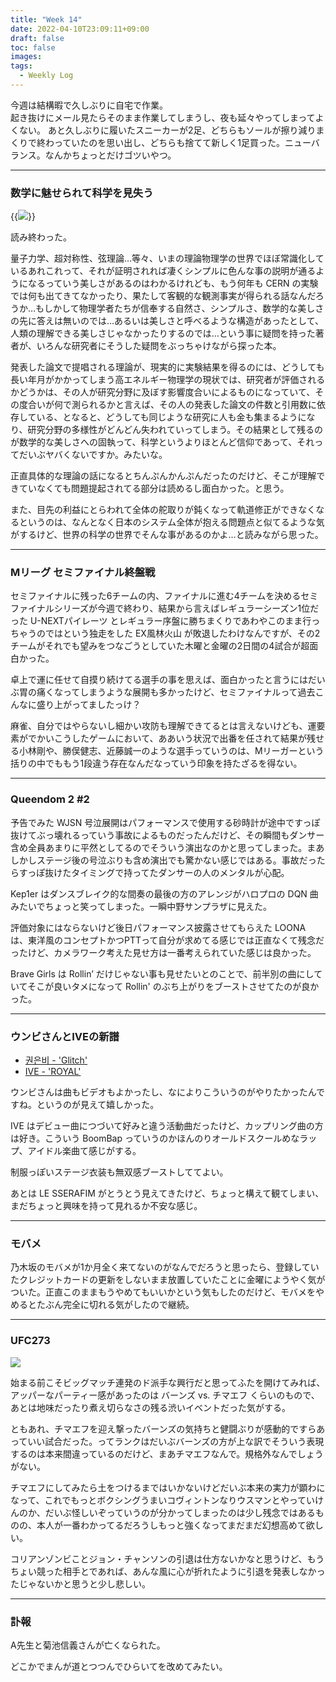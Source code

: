 ```yaml
---
title: "Week 14"
date: 2022-04-10T23:09:11+09:00
draft: false
toc: false
images:
tags:
  - Weekly Log
---
```


今週は結構暇で久しぶりに自宅で作業。  
起き抜けにメール見たらそのまま作業してしまうし、夜も延々やってしまってよくない。
あと久しぶりに履いたスニーカーが2足、どちらもソールが擦り減りまくりで終わっていたのを思い出し、どちらも捨てて新しく1足買った。ニューバランス。なんかちょっとだけゴツいやつ。
<!--more--> 

---
### 数学に魅せられて科学を見失う

{{<image src="/images/2022/04/20220410_lostinmath.jpg">}}

読み終わった。

量子力学、超対称性、弦理論…等々、いまの理論物理学の世界でほぼ常識化しているあれこれって、それが証明されれば凄くシンプルに色んな事の説明が通るようになるっていう美しさがあるのはわかるけれども、もう何年も CERN の実験では何も出てきてなかったり、果たして客観的な観測事実が得られる話なんだろうか…もしかして物理学者たちが信奉する自然さ、シンプルさ、数学的な美しさの先に答えは無いのでは…あるいは美しさと呼べるような構造があったとして、人類の理解できる美しさじゃなかったりするのでは…という事に疑問を持った著者が、いろんな研究者にそうした疑問をぶっちゃけながら探った本。

発表した論文で提唱される理論が、現実的に実験結果を得るのには、どうしても長い年月がかかってしまう高エネルギー物理学の現状では、研究者が評価されるかどうかは、その人が研究分野に及ぼす影響度合いによるものになっていて、その度合いが何で測られるかと言えば、その人の発表した論文の件数と引用数に依存している、となると、どうしても同じような研究に人も金も集まるようになり、研究分野の多様性がどんどん失われていってしまう。その結果として残るのが数学的な美しさへの固執って、科学というよりほとんど信仰であって、それってだいぶヤバくないですか。みたいな。

正直具体的な理論の話になるとちんぷんかんぷんだったのだけど、そこが理解できていなくても問題提起されてる部分は読めるし面白かった。と思う。

また、目先の利益にとらわれて全体の舵取りが鈍くなって軌道修正ができなくなるというのは、なんとなく日本のシステム全体が抱える問題点と似てるような気がするけど、世界の科学の世界でそんな事があるのかよ…と読みながら思った。

---

### Mリーグ セミファイナル終盤戦

セミファイナルに残った6チームの内、ファイナルに進む4チームを決めるセミファイナルシリーズが今週で終わり、結果から言えばレギュラーシーズン1位だった U-NEXTパイレーツ とレギュラー序盤に勝ちまくりであわやこのまま行っちゃうのではという独走をした EX風林火山 が敗退したわけなんですが、その2チームがそれでも望みをつなごうとしていた木曜と金曜の2日間の4試合が超面白かった。

卓上で運に任せて自摸り続けてる選手の事を思えば、面白かったと言うにはだいぶ胃の痛くなってしまうような展開も多かったけど、セミファイナルって過去こんなに盛り上がってましたっけ？

麻雀、自分ではやらないし細かい攻防も理解できてるとは言えないけども、運要素がでかいこうしたゲームにおいて、ああいう状況で出番を任されて結果が残せる小林剛や、勝俣健志、近藤誠一のような選手っていうのは、Mリーガーという括りの中でももう1段違う存在なんだなっていう印象を持たざるを得ない。

---

### Queendom 2 #2

予告でみた WJSN 号泣展開はパフォーマンスで使用する砂時計が途中ですっぽ抜けてぶっ壊れるっていう事故によるものだったんだけど、その瞬間もダンサー含め全員あまりに平然としてるのでそういう演出なのかと思ってしまった。まあしかしステージ後の号泣ぶりも含め演出でも驚かない感じではある。事故だったらすっぽ抜けたタイミングで持ってたダンサーの人のメンタルが心配。

Kep1er はダンスブレイク的な間奏の最後の方のアレンジがハロプロの DQN 曲みたいでちょっと笑ってしまった。一瞬中野サンプラザに見えた。

評価対象にはならないけど後日パフォーマンス披露させてもらえた LOONA は、東洋風のコンセプトかつPTTって自分が求めてる感じでは正直なくて残念だったけど、カメラワーク考えた見せ方は一番考えられていた感じは良かった。

Brave Girls は Rollin’ だけじゃない事も見せたいとのことで、前半別の曲にしていてそこが良いタメになって Rollin' のぶち上がりをブーストさせてたのが良かった。

---

### ウンビさんとIVEの新譜

- [권은비 - 'Glitch'](https://www.youtube.com/watch?v=enSvdtEutuw)
- [IVE - 'ROYAL'](https://www.youtube.com/watch?v=pXbugSyo0tI)

ウンビさんは曲もビデオもよかったし、なによりこういうのがやりたかったんですね。というのが見えて嬉しかった。

IVE はデビュー曲につづいて好みと違う活動曲だったけど、カップリング曲の方は好き。こういう BoomBap っていうのかほんのりオールドスクールめなラップ、アイドル楽曲て感じがする。

制服っぽいステージ衣装も無双感ブーストしててよい。

あとは LE SSERAFIM がとうとう見えてきたけど、ちょっと構えて観てしまい、まだちょっと興味を持って見れるか不安な感じ。

---

### モバメ

乃木坂のモバメが1か月全く来てないのがなんでだろうと思ったら、登録していたクレジットカードの更新をしないまま放置していたことに金曜にようやく気がついた。正直このままもうやめてもいいかという気もしたのだけど、モバメをやめるとたぶん完全に切れる気がしたので継続。

---

### UFC273

![](https://i.gyazo.com/f5985ac7aaa121a0517f9d2629630017.png)

始まる前こそビッグマッチ連発のド派手な興行だと思ってふたを開けてみれば、アッパーなパーティー感があったのは バーンズ vs. チマエフ くらいのもので、あとは地味だったり煮え切らなさの残る渋いイベントだった気がする。

ともあれ、チマエフを迎え撃ったバーンズの気持ちと健闘ぶりが感動的ですらあっていい試合だった。ってランクはだいぶバーンズの方が上な訳でそういう表現するのは本来間違っているのだけど、まあチマエフなんで。規格外なんでしょうがない。

チマエフにしてみたら土をつけるまではいかないけどだいぶ本来の実力が顕わになって、これでもっとボクシングうまいコヴィントンなりウスマンとやっていけんのか、だいぶ怪しいぞっていうのが分かってしまったのは少し残念ではあるものの、本人が一番わかってるだろうしもっと強くなってまだまだ幻想高めて欲しい。

コリアンゾンビことジョン・チャンソンの引退は仕方ないかなと思うけど、もうちょい競った相手とであれば、あんな風に心が折れたように引退を発表しなかったじゃないかと思うと少し悲しい。

---

### 訃報

A先生と菊池信義さんが亡くなられた。

どこかでまんが道とつつんでひらいてを改めてみたい。